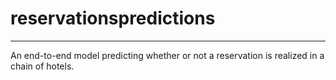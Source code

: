 # reservationspredictions

--------- 
An end-to-end model predicting whether or not a reservation is realized in a chain of hotels. 
